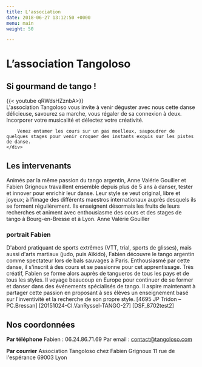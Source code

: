 ```yaml
---
title: L'association
date: 2018-06-27 13:12:50 +0000
menu: main
weight: 50

---
```

# L’association Tangoloso

## Si gourmand de tango !

<div class='row'>
	<div class='col-md-7'>
		{{< youtube qRWdsHZznbA>}}
	</div>
	<div class='col-md-5'>
		L'association Tangoloso vous invite à venir déguster avec nous cette danse délicieuse, savourez sa marche, vous régaler de sa connexion à deux. Incorporer votre musicalité et délectez votre créativité.

		Venez entamer les cours sur un pas moelleux, saupoudrer de quelques stages pour venir croquer des instants exquis sur les pistes de danse.
	</div>
</div>


## Les intervenants

Animés par la même passion du tango argentin, Anne Valérie Gouiller et Fabien Grignoux travaillent ensemble depuis plus de 5 ans à danser, tester et innover pour enrichir leur danse.
Leur style se veut original, libre et joyeux; à l'image des différents maestros internationaux auprès desquels ils se forment régulièrement. Ils enseignent désormais les fruits de leurs recherches et animent avec enthousiasme des cours et des stages de tango à Bourg-en-Bresse et à Lyon.
Anne Valérie Gouiller


### portrait Fabien

D'abord pratiquant de sports extrêmes (VTT, trial, sports de glisses), mais aussi d'arts martiaux (judo, puis Aïkido), Fabien découvre le tango argentin comme spectateur lors de bals sauvages à Paris. Enthousiasmé par cette danse, il s'inscrit à des cours et se passionne pour cet apprentissage. Très créatif, Fabien se forme alors auprès de tangueros de tous les pays et de tous les styles. Il voyage beaucoup en Europe pour continuer de se former et danser dans des événements spécialisés de tango. Il aspire maintenant à partager cette passion en proposant à ses élèves un enseignement basé sur l'inventivité et la recherche de son propre style.
[4695 JP Tridon – PC.Bressan]
[20151024-Cl.VanRyssel-TANGO-27]
[DSF_8702test2]

## Nos coordonnées

**Par téléphone**
Fabien : 06.24.86.71.69
Par email : contact@tangoloso.com

**Par courrier**
Association Tangoloso
chez Fabien Grignoux
11 rue de l'espérance
69003 Lyon